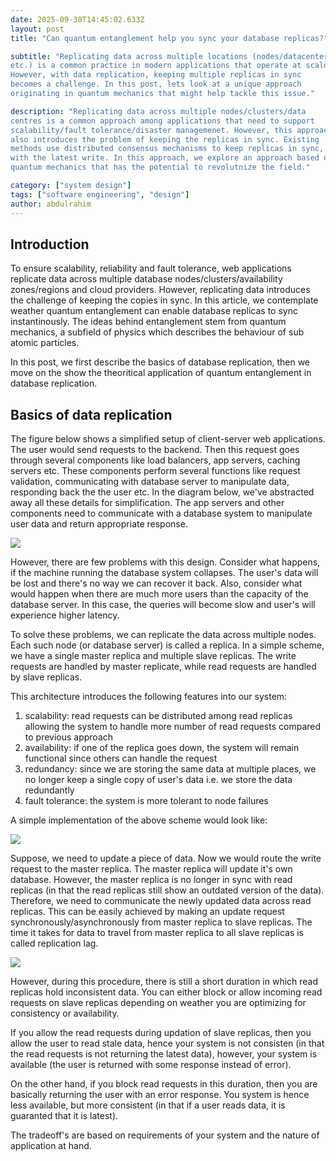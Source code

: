 ```yaml
---
date: 2025-09-30T14:45:02.633Z
layout: post
title: "Can quantum entanglement help you sync your database replicas?"

subtitle: "Replicating data across multiple locations (nodes/datacenters
etc.) is a common practice in modern applications that operate at scale.
However, with data replication, keeping multiple replicas in sync
becomes a challenge. In this post, lets look at a unique approach
originating in quantum mechanics that might help tackle this issue."

description: "Replicating data across multiple nodes/clusters/data
centres is a common approach among applications that need to support
scalability/fault tolerance/disaster managemenet. However, this approach
also introduces the problem of keeping the replicas in sync. Existing
methods use distributed consensus mechanisms to keep replicas in sync,
with the latest write. In this approach, we explore an approach based on
quantum mechanics that has the potential to revolutnize the field."

category: ["system design"]
tags: ["software engineering", "design"]
author: abdulrahim
---
```


## Introduction

To ensure scalability, reliability and fault tolerance, web applications
replicate data across multiple database nodes/clusters/availability
zones/regions and cloud providers. However, replicating data introduces
the challenge of keeping the copies in sync. In this article, we
contemplate weather quantum entanglement can enable database replicas to
sync instantinously. The ideas behind entanglement stem from quantum
mechanics, a subfield of physics which describes the behaviour of sub
atomic particles.

In this post, we first describe the basics of database replication, then
we move on the show the theoritical application of quantum entanglement
in database replication.

## Basics of data replication

The figure below shows a simplified setup of client-server web
applications. The user would send requests to the backend. Then this
request goes through several components like load balancers, app
servers, caching servers etc. These components perform several functions
like request validation, communicating with database server to
manipulate data, responding back the the user etc. In the diagram below,
we've abstracted away all these details for simplification.  The app
servers and other components need to communicate with a database system
to manipulate user data and return appropriate response.

![](https://i.ibb.co/WN8CjXFt/Screenshot-from-2025-09-30-21-37-32.png)

However, there are few problems with this design. Consider what happens,
if the machine running the database system collapses. The user's data
will be lost and there's no way we can recover it back. Also, consider
what would happen when there are much more users than the capacity of
the database server. In this case, the queries will become slow and
user's will experience higher latency.

To solve these problems, we can replicate the data across multiple
nodes. Each such node (or database server) is called a replica. In a
simple scheme, we have a single master replica and multiple slave
replicas.  The write requests are handled by master replicate, while
read requests are handled by slave replicas.

This architecture introduces the following features into our system:

1. scalability: read requests can be distributed among read replicas
   allowing the system to handle more number of read requests compared
   to previous approach
2. availability: if one of the replica goes down, the system will remain
   functional since others can handle the request
3. redundancy: since we are storing the same data at multiple places,
   we no longer keep a single copy of user's data i.e. we store the data
   redundantly
4. fault tolerance: the system is more tolerant to node failures

A simple implementation of the above scheme would look like:

![](https://i.ibb.co/tpqDCPpy/Screenshot-from-2025-09-30-22-17-35.png)

Suppose, we need to update a piece of data. Now we would route the write
request to the master replica. The master replica will update it's own
database. However, the master replica is no longer in sync with read
replicas (in that the read replicas still show an outdated version of
the data). Therefore, we need to communicate the newly  updated data
across read replicas. This can be easily achieved by making an update
request synchronously/asynchronously from master replica to slave
replicas.  The time it takes for data to travel from master replica to
all slave replicas is called replication lag.

![](https://i.ibb.co/8L9LvnV9/Screenshot-from-2025-09-30-22-26-01.png)

However, during this procedure, there is still a short duration in which
read replicas hold inconsistent data. You can either block or allow
incoming read requests on slave replicas depending on weather you are
optimizing for consistency or availability.

If you allow the read requests during updation of slave replicas, then
you allow the user to read stale data, hence your system is not
consisten (in that the read requests is not returning the latest data),
however, your system is available (the user is returned with some
response instead of error).

On the other hand, if you block read requests in this duration, then you
are basically returning the user with an error response. You system is
hence less available, but more consistent (in that if a user reads data,
it is guaranted that it is latest).

The tradeoff's are based on requirements of your system and the nature
of application at hand.


